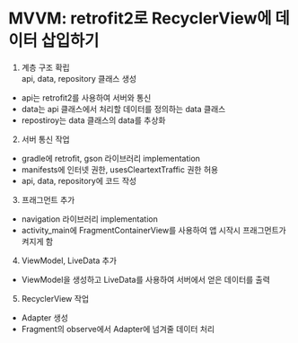 # MVVM: retrofit2로 RecyclerView에 데이터 삽입하기

1. 계층 구조 확립</br>
api, data, repository 클래스 생성</br>
- api는 retrofit2를 사용하여 서버와 통신
- data는 api 클래스에서 처리할 데이터를 정의하는 data 클래스
- repostiroy는 data 클래스의 data를 추상화

2. 서버 통신 작업
- gradle에 retrofit, gson 라이브러리 implementation
- manifests에 인터넷 권한, usesCleartextTraffic 권한 허용
- api, data, repository에 코드 작성

3. 프래그먼트 추가
- navigation 라이브러리 implementation
- activity_main에 FragmentContainerView를 사용하여 앱 시작시 프래그먼트가 켜지게 함

4. ViewModel, LiveData 추가
- ViewModel을 생성하고 LiveData를 사용하여 서버에서 얻은 데이터를 출력

5. RecyclerView 작업
- Adapter 생성
- Fragment의 observe에서 Adapter에 넘겨줄 데이터 처리